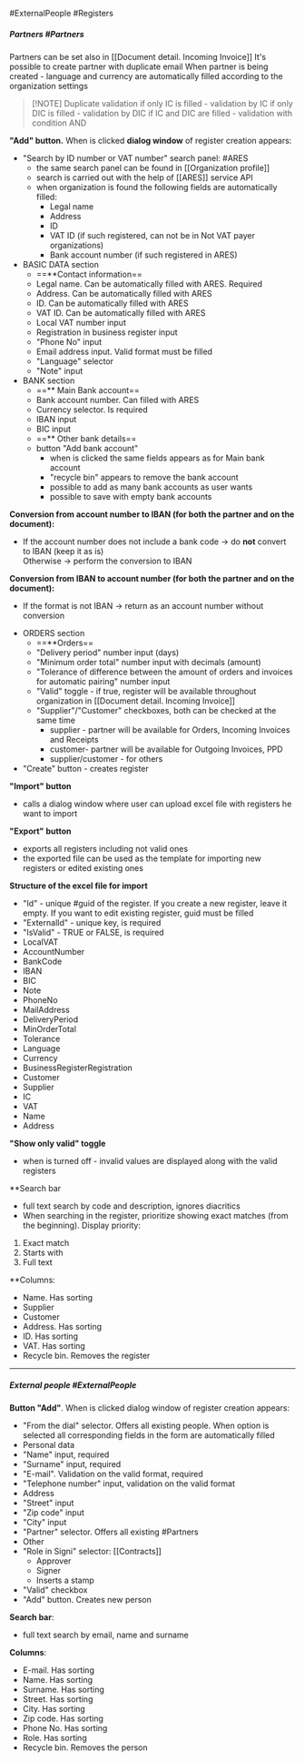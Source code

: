 
#ExternalPeople
#Registers

##### Partners #Partners 
Partners can be set also in [[Document detail. Incoming Invoice]]
It's possible to create partner with duplicate email
When partner is being created - language and currency are automatically filled according to the organization settings


> [!NOTE] Duplicate validation
> if only IC is filled - validation by IC
> if only DIC is filled - validation by DIC
> if IC and DIC are filled - validation with condition AND


**"Add" button.** When is clicked **dialog window** of register creation appears:
* "Search by ID number or VAT number" search panel: #ARES 
	*  the same search panel can be found in [[Organization profile]]
	* search is carried out with the help of [[ARES]] service API 
	* when organization is found the following fields are automatically filled:
		* Legal name
		* Address
		* ID
		* VAT ID (if such registered, can not be in Not VAT payer organizations)
		* Bank account number (if such registered in ARES)
* BASIC DATA section
	* ==**Contact information==
	* Legal name. Can be automatically filled with ARES. Required
	* Address. Can be automatically filled with ARES
	* ID.  Can be automatically filled with ARES
	* VAT ID. Can be automatically filled with ARES
	* Local VAT number input
	* Registration in business register input
	* "Phone No" input
	* Email address input. Valid format must be filled
	* "Language" selector
	* "Note" input
* BANK section
	* ==** Main Bank account==
	* Bank account number. Can filled with ARES
	* Currency selector. Is required
	* IBAN input
	* BIC input
	* ==** Other bank details==
	* button "Add bank account"
		* when is clicked the same fields appears as for Main bank account
		* "recycle bin" appears to remove the bank account
		* possible to add as many bank accounts as user wants
		* possible to save with empty bank accounts

**Conversion from account number to IBAN (for both the partner and on the document):**
- If the account number does not include a bank code → do **not** convert to IBAN (keep it as is)  
    Otherwise → perform the conversion to IBAN
    
**Conversion from IBAN to account number (for both the partner and on the document):**
- If the format is not IBAN → return as an account number without conversion


* ORDERS section
	* ==**Orders== 
	* "Delivery period" number input (days)
	* "Minimum order total" number input with decimals (amount)
	* "Tolerance of difference between the amount of orders and invoices for automatic pairing" number input
	* "Valid" toggle - if true, register will be available throughout organization in [[Document detail. Incoming Invoice]]
	* "Supplier"/"Customer" checkboxes, both can be checked at the same time
		* supplier - partner will be available for Orders, Incoming Invoices and Receipts
		* customer- partner will be available for Outgoing Invoices, PPD
		* supplier/customer - for others
* "Create" button - creates register

**"Import" button**
* calls a dialog window where user can upload excel file with registers he want to import

**"Export" button**
* exports all registers including not valid ones
* the exported file can be used as the template for importing new registers or edited existing ones

**Structure of the excel file for import**
* "Id" - unique #guid of the register. If you create a new register, leave it empty. If you want to edit existing register, guid must be filled
* "ExternalId" - unique key, is required
* "IsValid" - TRUE or FALSE, is required
* LocalVAT
* AccountNumber
* BankCode
* IBAN
* BIC
* Note
* PhoneNo
* MailAddress
* DeliveryPeriod
* MinOrderTotal
* Tolerance
* Language
* Currency
* BusinessRegisterRegistration
* Customer
* Supplier
* IC
* VAT
* Name
* Address

**"Show only valid" toggle**
* when is turned off - invalid values are displayed along with the valid registers

**Search bar
* full text search by code and description, ignores diacritics
* When searching in the register, prioritize showing exact matches (from the beginning). Display priority:

1. Exact match
2. Starts with
3. Full text

**Columns:
* Name. Has sorting
* Supplier
* Customer
* Address. Has sorting
* ID. Has sorting
* VAT. Has sorting
* Recycle bin. Removes the register

---



##### External people #ExternalPeople 

**Button "Add"**. When is clicked dialog window of register creation appears:
* "From the dial" selector. Offers all existing people. When option is selected all corresponding fields in the form are automatically filled
* Personal data
* "Name" input, required
* "Surname" input, required
* "E-mail". Validation on the valid format, required
* "Telephone number" input, validation on the valid format
* Address
* "Street" input
* "Zip code" input
* "City" input
* "Partner" selector. Offers all existing #Partners 
* Other
* "Role in Signi" selector: [[Contracts]]
	* Approver
	* Signer
	* Inserts a stamp
* "Valid" checkbox
* "Add" button. Creates new person

**Search bar**:
* full text search by email, name and surname

**Columns**:
* E-mail. Has sorting
* Name. Has sorting
* Surname. Has sorting
* Street. Has sorting
* City. Has sorting
* Zip code. Has sorting
* Phone No. Has sorting
* Role. Has sorting
* Recycle bin. Removes the person

